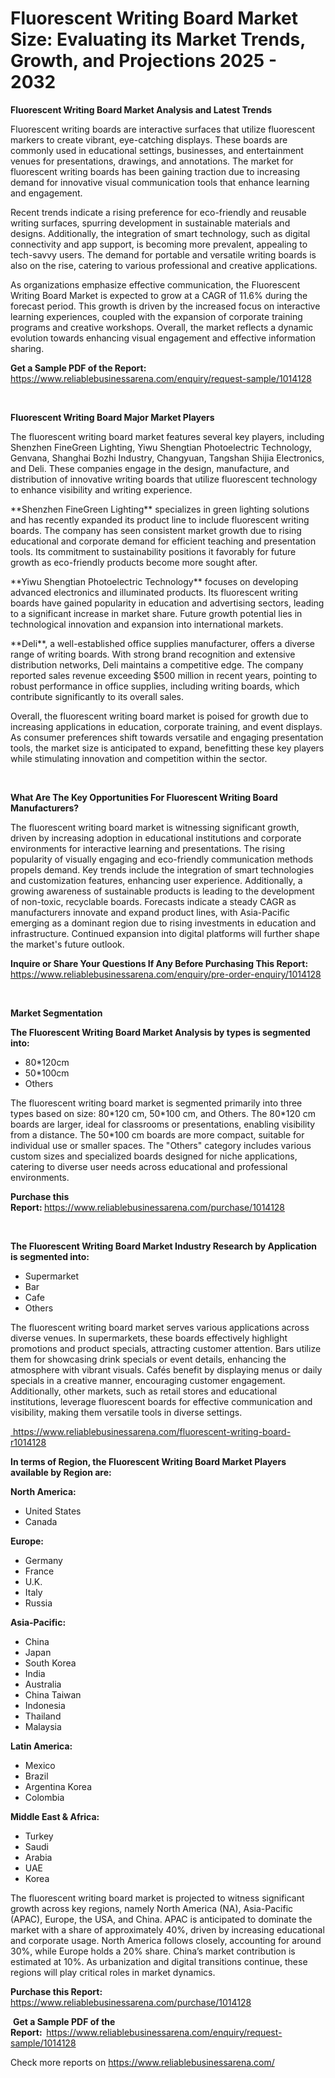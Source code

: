 <p><h1>Fluorescent Writing Board Market Size: Evaluating its Market Trends, Growth, and Projections 2025 - 2032</h1></p><p><strong>Fluorescent Writing Board Market Analysis and Latest Trends</strong></p>
<p><p>Fluorescent writing boards are interactive surfaces that utilize fluorescent markers to create vibrant, eye-catching displays. These boards are commonly used in educational settings, businesses, and entertainment venues for presentations, drawings, and annotations. The market for fluorescent writing boards has been gaining traction due to increasing demand for innovative visual communication tools that enhance learning and engagement.</p><p>Recent trends indicate a rising preference for eco-friendly and reusable writing surfaces, spurring development in sustainable materials and designs. Additionally, the integration of smart technology, such as digital connectivity and app support, is becoming more prevalent, appealing to tech-savvy users. The demand for portable and versatile writing boards is also on the rise, catering to various professional and creative applications.</p><p>As organizations emphasize effective communication, the Fluorescent Writing Board Market is expected to grow at a CAGR of 11.6% during the forecast period. This growth is driven by the increased focus on interactive learning experiences, coupled with the expansion of corporate training programs and creative workshops. Overall, the market reflects a dynamic evolution towards enhancing visual engagement and effective information sharing.</p></p>
<p><strong>Get a Sample PDF of the Report:&nbsp;</strong> <a href="https://www.reliablebusinessarena.com/enquiry/request-sample/1014128?utm_campaign=2889&utm_medium=2&utm_source=Github&utm_content=ia&utm_term=06032025&utm_id=fluorescent-writing-board">https://www.reliablebusinessarena.com/enquiry/request-sample/1014128</a></p>
<p>&nbsp;</p>
<p><strong>Fluorescent Writing Board Major Market Players</strong></p>
<p><p>The fluorescent writing board market features several key players, including Shenzhen FineGreen Lighting, Yiwu Shengtian Photoelectric Technology, Genvana, Shanghai Bozhi Industry, Changyuan, Tangshan Shijia Electronics, and Deli. These companies engage in the design, manufacture, and distribution of innovative writing boards that utilize fluorescent technology to enhance visibility and writing experience.</p><p>**Shenzhen FineGreen Lighting** specializes in green lighting solutions and has recently expanded its product line to include fluorescent writing boards. The company has seen consistent market growth due to rising educational and corporate demand for efficient teaching and presentation tools. Its commitment to sustainability positions it favorably for future growth as eco-friendly products become more sought after.</p><p>**Yiwu Shengtian Photoelectric Technology** focuses on developing advanced electronics and illuminated products. Its fluorescent writing boards have gained popularity in education and advertising sectors, leading to a significant increase in market share. Future growth potential lies in technological innovation and expansion into international markets.</p><p>**Deli**, a well-established office supplies manufacturer, offers a diverse range of writing boards. With strong brand recognition and extensive distribution networks, Deli maintains a competitive edge. The company reported sales revenue exceeding $500 million in recent years, pointing to robust performance in office supplies, including writing boards, which contribute significantly to its overall sales.</p><p>Overall, the fluorescent writing board market is poised for growth due to increasing applications in education, corporate training, and event displays. As consumer preferences shift towards versatile and engaging presentation tools, the market size is anticipated to expand, benefitting these key players while stimulating innovation and competition within the sector.</p></p>
<p>&nbsp;</p>
<p><strong>What Are The Key Opportunities For Fluorescent Writing Board Manufacturers?</strong></p>
<p><p>The fluorescent writing board market is witnessing significant growth, driven by increasing adoption in educational institutions and corporate environments for interactive learning and presentations. The rising popularity of visually engaging and eco-friendly communication methods propels demand. Key trends include the integration of smart technologies and customization features, enhancing user experience. Additionally, a growing awareness of sustainable products is leading to the development of non-toxic, recyclable boards. Forecasts indicate a steady CAGR as manufacturers innovate and expand product lines, with Asia-Pacific emerging as a dominant region due to rising investments in education and infrastructure. Continued expansion into digital platforms will further shape the market's future outlook.</p></p>
<p><strong>Inquire or Share Your Questions If Any Before Purchasing This Report:</strong> <a href="https://www.reliablebusinessarena.com/enquiry/pre-order-enquiry/1014128?utm_campaign=2889&utm_medium=2&utm_source=Github&utm_content=ia&utm_term=06032025&utm_id=fluorescent-writing-board">https://www.reliablebusinessarena.com/enquiry/pre-order-enquiry/1014128</a></p>
<p>&nbsp;</p>
<p><strong>Market Segmentation</strong></p>
<p><strong>The Fluorescent Writing Board Market Analysis by types is segmented into:</strong></p>
<p><ul><li>80*120cm</li><li>50*100cm</li><li>Others</li></ul></p>
<p><p>The fluorescent writing board market is segmented primarily into three types based on size: 80*120 cm, 50*100 cm, and Others. The 80*120 cm boards are larger, ideal for classrooms or presentations, enabling visibility from a distance. The 50*100 cm boards are more compact, suitable for individual use or smaller spaces. The "Others" category includes various custom sizes and specialized boards designed for niche applications, catering to diverse user needs across educational and professional environments.</p></p>
<p><strong>Purchase this Report:&nbsp;</strong><a href="https://www.reliablebusinessarena.com/purchase/1014128?utm_campaign=2889&utm_medium=2&utm_source=Github&utm_content=ia&utm_term=06032025&utm_id=fluorescent-writing-board">https://www.reliablebusinessarena.com/purchase/1014128</a></p>
<p>&nbsp;</p>
<p><strong>The Fluorescent Writing Board Market Industry Research by Application is segmented into:</strong></p>
<p><ul><li>Supermarket</li><li>Bar</li><li>Cafe</li><li>Others</li></ul></p>
<p><p>The fluorescent writing board market serves various applications across diverse venues. In supermarkets, these boards effectively highlight promotions and product specials, attracting customer attention. Bars utilize them for showcasing drink specials or event details, enhancing the atmosphere with vibrant visuals. Cafés benefit by displaying menus or daily specials in a creative manner, encouraging customer engagement. Additionally, other markets, such as retail stores and educational institutions, leverage fluorescent boards for effective communication and visibility, making them versatile tools in diverse settings.</p></p>
<p><a href="https://www.reliablebusinessarena.com/fluorescent-writing-board-r1014128?utm_campaign=2889&utm_medium=2&utm_source=Github&utm_content=ia&utm_term=06032025&utm_id=fluorescent-writing-board">&nbsp;https://www.reliablebusinessarena.com/fluorescent-writing-board-r1014128</a></p>
<p><strong>In terms of Region, the Fluorescent Writing Board Market Players available by Region are:</strong></p>
<p>
    <p> <strong> North America: </strong>
        <ul>
            <li>United States</li>
            <li>Canada</li>
        </ul>
        </p> 
    <p> <strong> Europe: </strong>
        <ul>
            <li>Germany</li>
            <li>France</li>
            <li>U.K.</li>
            <li>Italy</li>
            <li>Russia</li>
        </ul>
        </p> 
    <p> <strong> Asia-Pacific: </strong>
        <ul>
            <li>China</li>
            <li>Japan</li>
            <li>South Korea</li>
            <li>India</li>
            <li>Australia</li>
            <li>China Taiwan</li>
            <li>Indonesia</li>
            <li>Thailand</li>
            <li>Malaysia</li>
        </ul>
        </p> 
    <p> <strong> Latin America: </strong>
        <ul>
            <li>Mexico</li>
            <li>Brazil</li>
            <li>Argentina Korea</li>
            <li>Colombia</li>
        </ul>
        </p> 
    <p> <strong> Middle East & Africa: </strong>
        <ul>
            <li>Turkey</li>
            <li>Saudi</li>
            <li>Arabia</li>
            <li>UAE</li>
            <li>Korea</li>
        </ul>
    </p>
    </p>
<p><p>The fluorescent writing board market is projected to witness significant growth across key regions, namely North America (NA), Asia-Pacific (APAC), Europe, the USA, and China. APAC is anticipated to dominate the market with a share of approximately 40%, driven by increasing educational and corporate usage. North America follows closely, accounting for around 30%, while Europe holds a 20% share. China’s market contribution is estimated at 10%. As urbanization and digital transitions continue, these regions will play critical roles in market dynamics.</p></p>
<p><strong>Purchase this Report: </strong><a href="https://www.reliablebusinessarena.com/purchase/1014128?utm_campaign=2889&utm_medium=2&utm_source=Github&utm_content=ia&utm_term=06032025&utm_id=fluorescent-writing-board">https://www.reliablebusinessarena.com/purchase/1014128</a></p>
<p>&nbsp;<strong>Get a Sample PDF of the Report:&nbsp;&nbsp;</strong><a href="https://www.reliablebusinessarena.com/enquiry/request-sample/1014128?utm_campaign=2889&utm_medium=2&utm_source=Github&utm_content=ia&utm_term=06032025&utm_id=fluorescent-writing-board">https://www.reliablebusinessarena.com/enquiry/request-sample/1014128</a></p>
<p><strong></strong></p>
<p>Check more reports on <a href="https://www.reliablebusinessarena.com/?utm_campaign=2889&utm_medium=2&utm_source=Github&utm_content=ia&utm_term=06032025&utm_id=fluorescent-writing-board">https://www.reliablebusinessarena.com/</a></p>